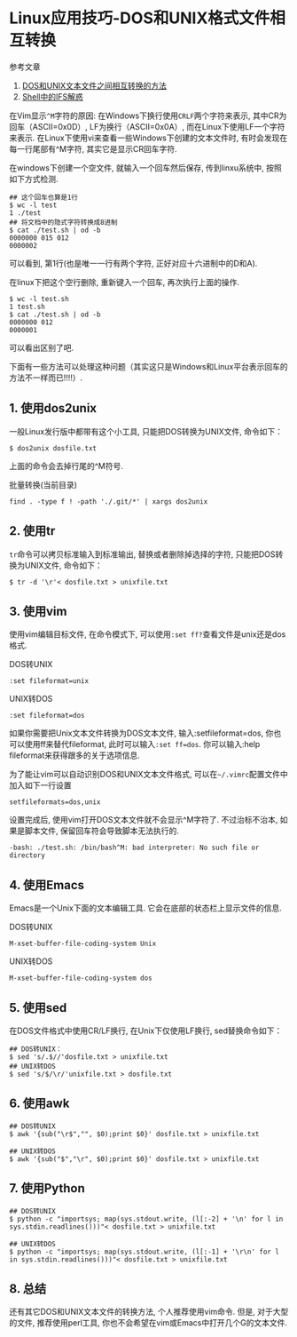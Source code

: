 # Linux应用技巧-DOS和UNIX格式文件相互转换

参考文章

1. [DOS和UNIX文本文件之间相互转换的方法](http://blog.csdn.net/fan_hai_ping/article/details/8352087)
2. [Shell中的IFS解惑](http://blog.csdn.net/whuslei/article/details/7187639)

在Vim显示`^M`字符的原因: 在Windows下换行使用`CRLF`两个字符来表示, 其中CR为回车（ASCII=0x0D）, LF为换行（ASCII=0x0A）, 而在Linux下使用LF一个字符来表示. 在Linux下使用vi来查看一些Windows下创建的文本文件时, 有时会发现在每一行尾部有^M字符, 其实它是显示CR回车字符. 

在windows下创建一个空文件, 就输入一个回车然后保存, 传到linxu系统中, 按照如下方式检测.

```console
## 这个回车也算是1行
$ wc -l test
1 ./test
## 将文档中的隐式字符转换成8进制
$ cat ./test.sh | od -b
0000000 015 012
0000002
```

可以看到, 第1行(也是唯一一行有两个字符, 正好对应十六进制中的D和A).

在linux下把这个空行删除, 重新键入一个回车, 再次执行上面的操作.

```console
$ wc -l test.sh 
1 test.sh
$ cat ./test.sh | od -b
0000000 012
0000001
```

可以看出区别了吧.

下面有一些方法可以处理这种问题（其实这只是Windows和Linux平台表示回车的方法不一样而已!!!!）. 

## 1. 使用dos2unix

一般Linux发行版中都带有这个小工具, 只能把DOS转换为UNIX文件, 命令如下：

```
$ dos2unix dosfile.txt
```

上面的命令会去掉行尾的^M符号. 

批量转换(当前目录)

```
find . -type f ! -path './.git/*' | xargs dos2unix
```

## 2. 使用tr

`tr`命令可以拷贝标准输入到标准输出, 替换或者删除掉选择的字符, 只能把DOS转换为UNIX文件, 命令如下：

```
$ tr -d '\r'< dosfile.txt > unixfile.txt
```

## 3. 使用vim


使用vim编辑目标文件, 在命令模式下, 可以使用`:set ff?`查看文件是unix还是dos格式.

DOS转UNIX

```
:set fileformat=unix
```

UNIX转DOS

```
:set fileformat=dos
```

如果你需要把Unix文本文件转换为DOS文本文件, 输入:setfileformat=dos, 你也可以使用ff来替代fileformat, 此时可以输入`:set ff=dos`. 你可以输入:help fileformat来获得跟多的关于选项信息. 

为了能让vim可以自动识别DOS和UNIX文本文件格式, 可以在`~/.vimrc`配置文件中加入如下一行设置

```
setfileformats=dos,unix
```

设置完成后, 使用vim打开DOS文本文件就不会显示^M字符了. 不过治标不治本, 如果是脚本文件, 保留回车符会导致脚本无法执行的. 

```
-bash: ./test.sh: /bin/bash^M: bad interpreter: No such file or directory
```

## 4. 使用Emacs

Emacs是一个Unix下面的文本编辑工具. 它会在底部的状态栏上显示文件的信息. 

DOS转UNIX

```
M-xset-buffer-file-coding-system Unix
```

UNIX转DOS

```
M-xset-buffer-file-coding-system dos
```

## 5. 使用sed

在DOS文件格式中使用CR/LF换行, 在Unix下仅使用LF换行, sed替换命令如下：

```
## DOS转UNIX：
$ sed 's/.$//'dosfile.txt > unixfile.txt
## UNIX转DOS
$ sed 's/$/\r/'unixfile.txt > dosfile.txt
```

## 6. 使用awk

```
## DOS转UNIX
$ awk '{sub("\r$","", $0);print $0}' dosfile.txt > unixfile.txt

## UNIX转DOS
$ awk '{sub("$","\r", $0);print $0}' dosfile.txt > unixfile.txt
```

## 7. 使用Python

```
## DOS转UNIX
$ python -c "importsys; map(sys.stdout.write, (l[:-2] + '\n' for l in sys.stdin.readlines()))"< dosfile.txt > unixfile.txt

## UNIX转DOS
$ python -c "importsys; map(sys.stdout.write, (l[:-1] + '\r\n' for l in sys.stdin.readlines()))"< dosfile.txt > unixfile.txt
```

## 8. 总结

还有其它DOS和UNIX文本文件的转换方法, 个人推荐使用vim命令. 但是, 对于大型的文件, 推荐使用perl工具, 你也不会希望在vim或Emacs中打开几个G的文本文件. 